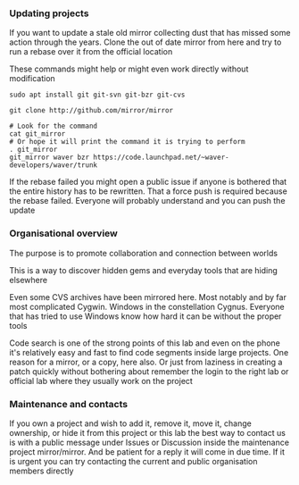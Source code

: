 ### Updating projects

If you want to update a stale old mirror collecting dust that has missed some action through the years. Clone the out of date mirror from here and try to run a rebase over it from the official location

These commands might help or might even work directly without modification

```
sudo apt install git git-svn git-bzr git-cvs

git clone http://github.com/mirror/mirror

# Look for the command
cat git_mirror
# Or hope it will print the command it is trying to perform
. git_mirror
git_mirror waver bzr https://code.launchpad.net/~waver-developers/waver/trunk
```

If the rebase failed you might open a public issue if anyone is bothered that the entire history has to be rewritten. That a force push is required because the rebase failed. Everyone will probably understand and you can push the update

### Organisational overview

The purpose is to promote collaboration and connection between worlds

This is a way to discover hidden gems and everyday tools that are hiding elsewhere

Even some CVS archives have been mirrored here. Most notably and by far most complicated Cygwin. Windows in the constellation Cygnus. Everyone that has tried to use Windows know how hard it can be without the proper tools

Code search is one of the strong points of this lab and even on the phone it's relatively easy and fast to find code segments inside large projects. One reason for a mirror, or a copy, here also. Or just from laziness in creating a patch quickly without bothering about remember the login to the right lab or official lab where they usually work on the project 

### Maintenance and contacts

If you own a project and wish to add it, remove it, move it, change ownership, or hide it from this project or this lab the best way to contact us is with a public message under Issues or Discussion inside the maintenance project mirror/mirror. And be patient for a reply it will come in due time. If it is urgent you can try contacting the current and public organisation members directly 
